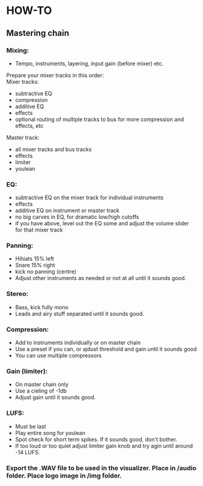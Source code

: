 # HOW-TO
## Mastering chain

### Mixing:
- Tempo, instruments, layering, input gain (before mixer) etc.  

Prepare your mixer tracks in this order:  
Mixer tracks:  
- subtractive EQ   
- compression  
- additive EQ  
- effects  
- optional routing of multiple tracks to bus for more compression and effects, etc  

Master track:  
- all mixer tracks and bus tracks  
- effects  
- limiter  
- youlean  

### EQ:  
- subtractive EQ on the mixer track for individual instruments  
- effects  
- additive EQ on instrument or master track  
- no big carves in EQ, for dramatic low/high cutoffs  
- if you have above, level out the EQ some and adjust the volume slider for that mixer track  

### Panning:  
- Hihiats 15% left  
- Snare 15% right  
- kick no panning (centre)  
- Adjust other instruments as needed or not at all until it sounds good.  

### Stereo:  
- Bass, kick fully mono  
- Leads and airy stuff separated until it sounds good.  

### Compression:  
- Add to instruments individually or on master chain  
- Use a preset if you can, or ajdust threshold and gain until it sounds good  
- You can use multiple compressors  

### Gain (limiter):  
- On master chain only  
- Use a cieling of -1db  
- Adjust gain until it sounds good.  

### LUFS:  
- Must be last  
- Play entire song for youlean  
- Spot check for short term spikes. If it sounds good, don't bother.
- If too loud or too quiet adjust limiter gain knob and try agin until around -14 LUFS.  

### Export the .WAV file to be used in the visualizer. Place in /audio folder. Place logo image in /img folder.
